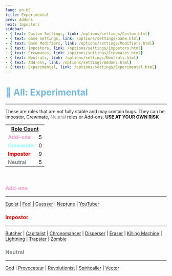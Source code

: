 ```yaml
---
lang: en-US
title: Experimental
prev: Addons
next: Impostors
sidebar: 
- { text: Custom Settings, link: /options/settings/Custom.html}
- { text: Game Settings, link: /options/settings/Game.html}
- { text: Game Modifiers, link: /options/settings/Modifiers.html}
- { text: Impostors, link: /options/settings/Impostors.html}
- { text: Crewmates, link: /options/settings/Crewmates.html} 
- { text: Neutrals, link: /options/settings/Neutrals.html}
- { text: Add-ons, link: /options/settings/Addons.html}
- { text: Experimental, link: /options/settings/Experimental.html}
---
```


# <font color=#76b8e0>🔴 <b>All: Experimental</b></font> <Badge text="Total: 19" type="tip" vertical="middle"/>
---
These are roles that are not fully stable and may contain bugs. They can be Impostor, Crewmate, <font color=#7f8c8d>Neutral</font> roles or Add-ons. <b>USE AT YOUR OWN RISK</b>

<table>
<tr>
<td colspan="2" align="center"><b><u>Role Count</u></b></td>
</tr>

<tr>
<td><font color=#ff9ace><b>Add-ons</b></font></td>
<td align="center">5</td>
</tr>

<tr>
<td><font color=#8cffff><b>Crewmate</b></font> </td>
<td align="center">0</td>
</tr>

<tr>
<td><font color=red><b>Impostor</b></font></td>
<td align="center">9</td>
</tr>

<tr>
<td><font color=#7c8c8d><b>Neutral</b></font></td>
<td align="center">5</td>
</tr>

</table>
<br>

### <font color=#ff9ace><b>Add-ons</b></font>
---
[Egoist](/options/experimental/addons/Egoist) | [Fool](/options/experimental/addons/Fool) | [Guesser](/options/experimental/addons/Guesser) | [Neptune](/options/experimental/addons/Neptune) | [YouTuber](/options/experimental/addons/YouTuber)
<br>

### <font color=red><b>Impostor</b></font>
---
[Butcher](/options/experimental/impostor/Butcher) | [Capitalist](/options/experimental/impostor/Capitalist) | [Chronomancer](/options/experimental/impostor/Chronomancer) | [Disperser](/options/experimental/impostor/Disperser) | [Eraser](/options/experimental/impostor/Eraser) | [Killing Machine](/options/experimental/impostor/KillingMachine) | [Lightning](/options/experimental/impostor/Lightning) | [Trapster](/options/experimental/impostor/Trapster) | [Zombie](/options/experimental/impostor/Zombie)
<br>

### <font color=#7f8c8d><b>Neutral</b></font>
---
[God](/options/experimental/neutral/God) | [Provocateur](/options/experimental/neutral/Provocateur) | [Revolutionist](/options/experimental/neutral/Revolutionist) | [Spiritcaller](/options/experimental/neutral/Spiritcaller) | [Vector](/options/experimental/neutral/Vector)
<br>